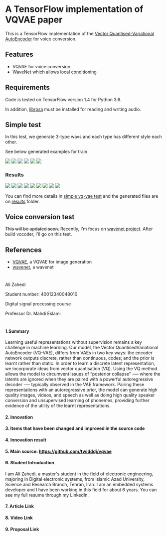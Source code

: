 # A TensorFlow implementation of VQVAE paper

This is a TensorFlow implementation of the [Vector Quantised-Variational AutoEncoder](https://papers.nips.cc/paper/7210-neural-discrete-representation-learning.pdf) for voice conversion.

## Features
- VQVAE for voice conversion
- WaveNet which allows local conditioning

## Requirements
Code is tested on TensorFlow version 1.4 for Python 3.6.

In addition, [librosa](https://github.com/librosa/librosa) must be installed for reading and writing audio.

## Simple test
<p>In this test, we generate 3-type wavs and each type has different style each other.</p>

<p>See below generated examples for train.</p>
<img src="results/type_1_1.png" />
<img src="results/type_1_2.png" />
<img src="results/type_2_1.png" />
<img src="results/type_2_2.png" />
<img src="results/type_3_1.png" />
<img src="results/type_3_2.png" />

### Results
<img src="results/test_source1.png" />
<img src="results/test_source1_to_type2.png" />
<img src="results/test_source1_to_type3.png" />
<img src="results/test_source2.png" />
<img src="results/test_source2_to_type1.png" />
<img src="results/test_source2_to_type3.png" />
<img src="results/test_source3.png" />
<img src="results/test_source3_to_type1.png" />
<img src="results/test_source3_to_type2.png" />

You can find more details in <a href="./notebooks/simple vq-vae test.ipynb">simple vq-vae test</a> and the generated files are on <a href="./results">results</a> folder.

## Voice conversion test
~~This will be updated soon.~~ Recently, I'm focus on [wavenet project](https://github.com/twidddj/wavenet). After build vocoder, I'll go on this test.

## References
- [VQVAE](https://github.com/hiwonjoon/tf-vqvae), a VQVAE for image generation
- [wavenet](https://github.com/ibab/tensorflow-wavenet), a wavenet

#

Ali Zahedi

Student number:  40012340048010

Digital signal processing course

Professor Dr. Mahdi Eslami

#

#### 1.Summary 

Learning useful representations without supervision remains a key challenge in  machine learning. Our model, the Vector QuantisedVariational AutoEncoder (VQ-VAE), differs from VAEs in two key ways: the encoder network outputs discrete, rather than continuous, codes; and the prior is learnt rather than static. In order to learn a discrete latent representation, we  incorporate ideas from vector quantisation (VQ).
Using the VQ method allows the  model to circumvent issues of “posterior collapse” -— where the latents are ignored  when they are paired with a powerful autoregressive decoder -— typically observed  in the VAE framework. Pairing these representations with an autoregressive prior,  the model can generate high quality images, videos, and speech as well as doing  high quality speaker conversion and unsupervised learning of phonemes, providing  further evidence of the utility of the learnt representations.

#### 2. Innovation

#### 3. Items that have been changed and improved in the source code

#### 4. Innovation result

#### 5. Main source: https://github.com/twidddj/vqvae

#### 6. Student Introduction

I am Ali Zahedi, a master's student in the field of electronic engineering, majoring in Digital electronic systems, from Islamic Azad University, Science and Research Branch, Tehran, Iran. I am an embedded systems developer and I have been working in this field for about 6 years. You can see my full resume through my LinkedIn.

#### 7. Article Link

#### 8. Video Link

#### 9. Proposal Link
